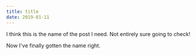 ```yaml
---
title: title
date: 2019-01-11
---
```


I think this is the name of the post I need. Not entirely sure going to check!

Now I've finally gotten the name right.
